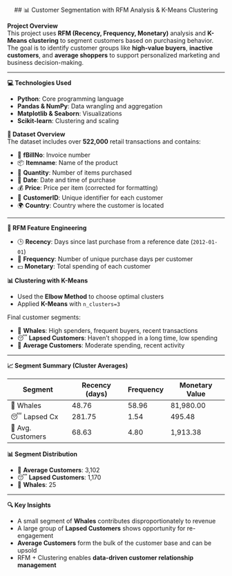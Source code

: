 <div align="center"> 
## 📊 Customer Segmentation with RFM Analysis & K-Means Clustering
  
</div>

**Project Overview**  
This project uses **RFM (Recency, Frequency, Monetary)** analysis and **K-Means clustering** to segment customers based on purchasing behavior. The goal is to identify customer groups like **high-value buyers**, **inactive customers**, and **average shoppers** to support personalized marketing and business decision-making.

---

**💻 Technologies Used**

- **Python**: Core programming language  
- **Pandas & NumPy**: Data wrangling and aggregation  
- **Matplotlib & Seaborn**: Visualizations  
- **Scikit-learn**: Clustering and scaling  

**🧾 Dataset Overview**  
The dataset includes over **522,000** retail transactions and contains:

- 🧾 **fBillNo**: Invoice number  
- 📦 **Itemname**: Name of the product  
- 🔢 **Quantity**: Number of items purchased  
- 📅 **Date**: Date and time of purchase  
- 💰 **Price**: Price per item (corrected for formatting)  
- 🧍 **CustomerID**: Unique identifier for each customer  
- 🌍 **Country**: Country where the customer is located  
---

**📐 RFM Feature Engineering**  

- 🕒 **Recency**: Days since last purchase from a reference date (`2012-01-01`)  
- 🔁 **Frequency**: Number of unique purchase days per customer  
- 💵 **Monetary**: Total spending of each customer

**📊 Clustering with K-Means**  

- Used the **Elbow Method** to choose optimal clusters  
- Applied **K-Means** with `n_clusters=3`

Final customer segments:

- 🐳 **Whales**: High spenders, frequent buyers, recent transactions  
- 😴 **Lapsed Customers**: Haven’t shopped in a long time, low spending  
- 🙂 **Average Customers**: Moderate spending, recent activity

---

**📈 Segment Summary (Cluster Averages)**  

| Segment         | Recency (days) | Frequency | Monetary Value |
|------------------|----------------|-----------|-----------------|
| 🐳 Whales         | 48.76          | 58.96     | 81,980.00       |
| 😴 Lapsed Cx      | 281.75         | 1.54      | 495.48          |
| 🙂 Avg. Customers | 68.63          | 4.80      | 1,913.38        |

**📊 Segment Distribution**

- 🙂 **Average Customers**: 3,102  
- 😴 **Lapsed Customers**: 1,170  
- 🐳 **Whales**: 25  
---

**🔍 Key Insights**

- A small segment of **Whales** contributes disproportionately to revenue  
- A large group of **Lapsed Customers** shows opportunity for re-engagement  
- **Average Customers** form the bulk of the customer base and can be upsold  
- RFM + Clustering enables **data-driven customer relationship management**
